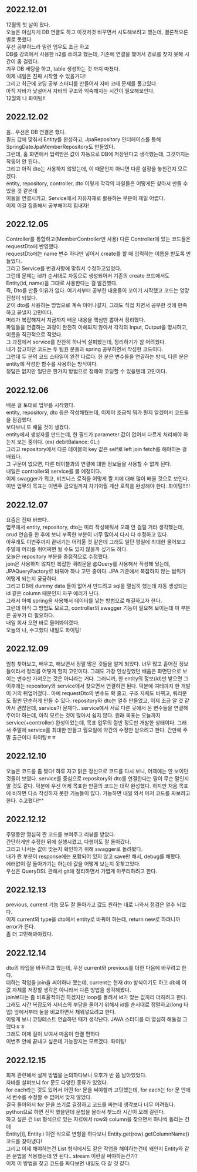 ## 2022.12.01
12월의 첫 날이 왔다.  
오늘은 야심차게 DB 연결도 하고 이것저것 바꾸면서 시도해보려고 했는데, 결론적으론 별로 못했다.  
우선 공부하느라 밀린 업무도 조금 하고  
DB를 강의에서 사용한 h2를 쓰려고 했는데, 기존에 연결을 했어서 경로를 찾지 못해 시간이 좀 걸렸다.  
겨우 DB 세팅을 하고, table 생성하는 것 까지 마쳤다.  
이제 내일은 진짜 시작할 수 있을거다!  
그리고 최근에 코딩 공부 스터디를 만들어서 자바 코테 문제를 풀고있다.  
아직 자바가 낯설어서 자바의 구조와 익숙해지는 시간이 필요해보인다.  
12월의 나 화이팅!!  

## 2022.12.02
음.. 우선은 DB 연결은 했다.  
필드 값에 맞춰서 Entity를 완성하고, JpaRepository 인터페이스를 통해 SpringDateJpaMemberRepository도 만들었다.  
그런데, 홈 화면에서 입력받은 값이 자동으로 DB에 저장된다고 생각했는데, 그것까지는 작동이 안 된다..  
그리고 아직 dto는 사용하지 않았는데, 이 때문인지 아니면 다른 설정을 놓친건지 모르겠다.  
entity, repository, controller, dto 이렇게 각각의 파일들은 어떻게든 찾아서 만들 수 있을 것 같은데  
이들을 연결시키고, Service에서 자유자재로 활용하는 부분이 제일 어렵다.  
이제 이걸 집중해서 공부해야지 힘내자!  

## 2022.12.05
Controller를 통합하고(MemberController만 사용) 다른 Controller에 있는 코드들은 requestDto에 반영했다.  
requestDto에는 name 변수 하나만 넣어서 create를 할 때 입력하는 이름을 받도록 만들었다.  
그리고 Service를 변경사항에 맞춰서 수정하고있었다.  
그런데 문제는 id가 순서대로 자동으로 생성되어서 기존의 create 코드에서도 Entity(id, name)을 그대로 사용한다는 걸 발견했다.  
즉, Dto를 만들 이유가 없다. 여기서부터 공부한 내용들이 꼬이기 시작했고 코드는 엉망진창이 되었다.  
굳이 dto를 사용하는 방법으로 계속 이어나갈지, 그래도 직접 치면서 공부한 것에 만족하고 끝낼지 고민이다.  
머리가 복잡해져서 지금까지 배운 내용을 핵심만 뽑아서 정리했다.  
파일들을 연결하는 과정이 완전히 이해되지 않아서 각각의 Input, Output을 명시하고, 이름을 직관적으로 적었다.  
그 과정에서 service를 찬찬히 하나씩 살펴봤는데, 정리하기가 참 어려웠다.  
내가 참고하던 코드는 두 팀원 분들과 spring 공부하면서 작성한 코드이다.  
그런데 두 분의 코드 스타일이 완전 다르다. 한 분은 변수들을 연결하는 방식, 다른 분은 entity에 작성한 함수를 사용하는 방식이다.  
정답은 없지만 일단은 한가지 방법으로 정해야 코딩할 수 있을텐데 고민이다.  

## 2022.12.06
배운 걸 토대로 업무를 시작했다.  
entity, repository, dto 등은 작성해뒀는데, 이제야 조금씩 뭐가 뭔지 알겠어서 코드들을 점검했다.  
보다보니 또 배울 것이 생겼다.  
entity에서 생성자를 만드는데, 한 필드가 parameter 값이 없어서 다르게 처리해야 하는지 보는 중이다. (ex) debitBalance: 0L;)  
그리고 repository에서 다른 테이블의 key 값은 self로 left join fetch를 해야하는 걸 배웠다.  
그 구문이 없으면, 다른 테이블과의 연결에 대한 정보들을 사용할 수 없게 된다.  
내일은 controller와 service를 볼 예정이다.  
이제 swagger가 뭐고, 비즈니스 로직을 어떻게 짤 지에 대해 많이 배울 것으로 보인다.  
이번 업무의 목표는 이번주 금요일까지 차기이월 계산 로직을 완성해야 한다. 화이팅!!!!!  

## 2022.12.07
요즘은 진짜 바쁘다..  
업무에서 entity, repository, dto는 미리 작성해둬서 오래 안 걸릴 거라 생각했는데, crud 연습을 한 후에 보니 부족한 부분이 너무 많아서 다시 다 수정하고 있다.  
아무래도 이번주까지 끝내기는 어려울 것 같은데 그래도 일단 평일에 최대한 물어보고 주말에 머리를 쥐어짜면 될 수도 있지 않을까 싶기도 하다.  
오늘은 repository 부분을 중점적으로 수정했다.  
join은 사용하지 않지만 복잡한 쿼리문을 @Query를 사용해서 작성해 뒀는데, JPAQueryFactory로 바꿔야 하나 고민 중이다. JPA 기준에서 복잡하지 않는 범위가 어떻게 되는지 궁금하다.  
그리고 DB에 dummy data 들이 없어서 만드려고 sql을 열심히 했는데 자동 생성되는 id 같은 column 때문인지 자꾸 에러가 난다.  
그래서 아예 spring을 사용해서 데이터를 넣는 방법으로 해결하고자 한다.  
그런데 아직 그 방법도 모르고, controller의 swagger 기능이 필요해 보이는데 이 부분은 공부가 더 필요하다.  
내일 회사 오면 바로 물어봐야겠다.  
오늘의 나, 수고했다 내일도 화이팅!  

## 2022.12.09
엄청 찾아보고, 배우고, 해보면서 정말 많은 것들을 알게 되었다.
너무 많고 흩어진 정보들이라서 정리를 어떻게 할지 고민이다.
그래도 가장 인상깊었던 배움은 화면단으로 보이는 변수만 가져오는 것은 아니라는 거다.
그러니까, 한 entity의 정보(id)만 받으면 그 이후에는 repository와 service에서 찾으면서 연결하면 된다.
덕분에 여태까지 한 개발이 거의 뒤엎어졌다..
아예 requestDto의 변수도 확 줄고, 구조 자체도 바뀌고, 쿼리문도 훨씬 단순하게 만들 수 있다.
repository와 dto는 얼추 만들었고, 이제 조금 알 것 같아서 괜찮은데, service가 문제다..
service에서 서로 다른 곳에서 온 변수들을 연결해주어야 하는데, 아직 모르는 것이 많아서 쉽지 않다.
원래 목표는 오늘까지 service(+controller) 완성이었는데, 목표 업무의 절반 정도만 개발한 상태이다.
그래서 주말에 service를 최대한 만들고 월요일에 약간의 수정만 받으려고 한다.
간만에 주말 출근이다 화이팅ㅎㅎ

## 2022.12.10
오늘은 코드를 좀 짰다!
하루 자고 맑은 정신으로 코드를 다시 보니, 어제에는 안 보이던 것들이 보였다.
service를 중심으로 repository와 dto를 연결한다는 말이 무슨 말인지 알 것도 같다.
덕분에 우선 어제 목표한 만큼의 코드는 대략 완성했다.
하지만 처음 목표에 비하면 다소 작성하지 못한 기능들이 많다.
가능하면 내일 와서 마저 코드를 짜보려고 한다.
수고했다!^^

## 2022.12.12
주말동안 열심히 짠 코드를 보여주고 리뷰를 받았다.  
간단하게만 수정한 뒤에 실행시켰고, 다행이도 잘 돌아갔다.  
그리고 나서는 값이 맞는지 확인하기 위해 swagger로 돌려봤다.  
내가 짠 부분이 response에는 포함되어 있지 않고 save만 해서, debug를 해봤다.  
에러없이 잘 돌아가기는 하는데 값을 어떻게 보는지 못찾고있다.  
우선은 QueryDSL 관해서 git에 정리하면서 가볍게 마무리하려고 한다.  

## 2022.12.13
previous, current 기능 모두 잘 돌아가고 값도 원하는 대로 나와서 점검은 얼추 되었다.  
이제 current의 type을 dto에서 entity로 바꿔야 하는데, return new로 하려니까 error가 뜬다.  
좀 더 고민해봐야겠다.  

## 2022.12.14
dto의 타입을 바꾸려고 했는데, 우선 current와 previous를 더한 다음에 바꾸려고 한다.  
더하는 작업을 join을 써야하나 했는데, current는 현재 dto 방식이기도 하고 db에 이 값 자체를 저장할 생각은 아니라서 다른 방법을 생각해봤다.  
join보다는 좀 비효율적이긴 하겠지만 loop를 돌려서 id가 맞는 값끼리 더하려고 한다.  
그래도 시간 복잡도와 서비스의 부담을 줄이기 위해서 id를 순서대로 정렬하고(long 타입) 앞에서부터 둘을 비교하면서 채워넣으려고 한다.  
이렇게 보니 코딩테스트 연습하던 때가 생각난다. JAVA 스터디를 더 열심히 해둘걸 그랬다ㅎㅎ  
그래도 이제 길이 보여서 마음이 한결 편하다  
이번주 안에 끝내고 싶은데 가능할지는 모르겠다. 화이팅!  

## 2022.12.15
회계 관련해서 설계 방법을 논의하다보니 오후가 반 쯤 남아있었다.  
자바를 살펴보니 for 문도 다양한 종류가 있었다.  
for each라는 것도 있어서 어떤 for 문을 써야할까 고민했는데, for each는 for 문 안에서 변수를 수정할 수 없어서 맞지 않았다.  
결국 돌아와서 for 문을 쓰기로 결정하고 코드를 짜는데 생각보다 너무 어려웠다.  
python으로 하면 진작 했을텐데 문법을 몰라서 찾느라 시간이 오래 걸린다.  
하고 싶은 건 list<Entity> 형식으로 있는 자료에서 row와 column을 찾으면서 하나씩 돌리는 건데  
Entity[i], Entity.i 이런 식으로 변형을 하다보니 Entity.get(row).getColumnName() 코드를 찾아냈다!  
그리고 이제 해야하는건 List<dto> 형식에서도 같은 작업을 해야하는건데 왜인지 Entity와 같은 문법을 적용했는데 안 된다.. stream 이란걸 써야하는건가?  
이제 이 방법을 찾고 코드를 짜다보면 내일도 다 갈 것 같다.  
